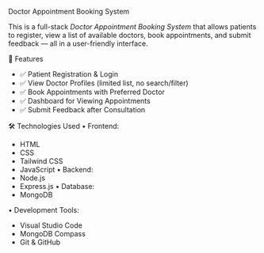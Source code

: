 Doctor Appointment Booking System

This is a full-stack *Doctor Appointment Booking System* that allows patients to register, view a list of available doctors, book appointments, and submit feedback — all in a user-friendly interface.

 🚀 Features
- ✅ Patient Registration & Login
- ✅ View Doctor Profiles (limited list, no search/filter)
- ✅ Book Appointments with Preferred Doctor
- ✅ Dashboard for Viewing Appointments
- ✅ Submit Feedback after Consultation
 
 🛠 Technologies Used
• Frontend:
- HTML
- CSS
- Tailwind CSS
- JavaScript
• Backend:
- Node.js
- Express.js
• Database:
- MongoDB
 
• Development Tools:
- Visual Studio Code
- MongoDB Compass
- Git & GitHub

